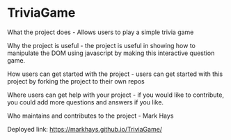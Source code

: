 # TriviaGame
What the project does - Allows users to play a simple trivia game 

Why the project is useful - the project is useful in showing how to manipulate the DOM using javascript by making this interactive question game.

How users can get started with the project - users can get started with this project by forking the project to their own repos

Where users can get help with your project - if you would like to contribute, you could add more questions and answers if you like.

Who maintains and contributes to the project - Mark Hays

Deployed link: https://markhays.github.io/TriviaGame/
